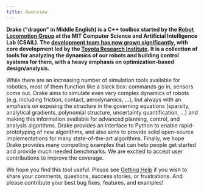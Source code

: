 ```yaml
---
title: Overview
---
```


**Drake ("dragon" in Middle English) is a C++ toolbox started by the
[Robot Locomotion Group](http://groups.csail.mit.edu/locomotion/) at the MIT Computer Science and Artificial Intelligence Lab (CSAIL). The [development team has now
grown significantly](/credits.html), with core development led by the [Toyota Research Institute](https://www.tri.global/).
It is a collection of tools for analyzing the dynamics of our robots and building control systems for them, with a heavy emphasis on optimization-based design/analysis.**

While there are an increasing number of simulation tools available for robotics, most of them function like a black box: commands go in, sensors come out. Drake aims to simulate even very complex dynamics of robots (e.g. including friction, contact, aerodynamics, …), but always with an emphasis on exposing the structure in the governing equations (sparsity, analytical gradients, polynomial structure, uncertainty quantification, …) and making this information available for advanced planning, control, and analysis algorithms. Drake provides an interface to Python to enable rapid-prototyping of new algorithms, and also aims to provide solid open-source implementations for many state-of-the-art algorithms. Finally, we hope Drake provides many compelling examples that can help people get started and provide much needed benchmarks. We are excited to accept user contributions to improve the coverage.

We hope you find this tool useful. Please see [Getting Help](/getting_help.html) if you wish to share your comments, questions, success stories, or frustrations. And please contribute your best bug fixes, features, and examples!
